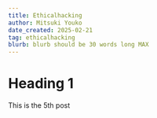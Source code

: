 ```yaml
---
title: Ethicalhacking
author: Mitsuki Youko
date_created: 2025-02-21
tag: ethicalhacking
blurb: blurb should be 30 words long MAX
---
```


# Heading 1

This is the 5th post